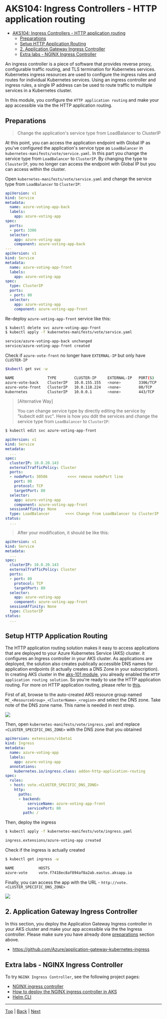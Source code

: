 # AKS104:  Ingress Controllers - HTTP application routing

<!-- TOC -->
- [AKS104: Ingress Controllers - HTTP application routing](#aks104-ingress-controllers---http-application-routing)
  - [Preparations](#preparations)
  - [Setup HTTP Application Routing](#setup-http-application-routing)
  - [2. Application Gateway Ingress Controller](#2-application-gateway-ingress-controller)
  - [Extra labs - NGINX Ingress Controller](#extra-labs---nginx-ingress-controller)

An ingress controller is a piece of software that provides reverse proxy, configurable traffic routing, and TLS termination for Kubernetes services. Kubernetes ingress resources are used to configure the ingress rules and routes for individual Kubernetes services. Using an ingress controller and ingress rules, a single IP address can be used to route traffic to multiple services in a Kubernetes cluster. 

In this module, you configure the `HTTP application routing` and make your app accessible via the the HTTP application routing.

## Preparations

> Change the application's service type from LoadBalancer to ClusterIP

At this point, you can access the application endpoint with Global IP as you've configured the application's service type as `LoadBalancer` in `kubernetes-manifests/vote/service.yaml`. In this part you change the service type from `LoadBalancer` to `ClusterIP`. By changing the type to `ClousterIP`, you no longer can access the endpoint with Global IP but you can access within the cluster. 

Open `kubernetes-manifests/vote/service.yaml` and change the service type from `LoadBalancer` to `ClusterIP`:

```YAML
apiVersion: v1
kind: Service
metadata:
  name: azure-voting-app-back
  labels:
    app: azure-voting-app
spec:
  ports:
  - port: 3306
  selector:
    app: azure-voting-app
    component: azure-voting-app-back
---
apiVersion: v1
kind: Service
metadata:
  name: azure-voting-app-front
  labels:
    app: azure-voting-app
spec:
  type: ClusterIP
  ports:
  - port: 80
  selector:
    app: azure-voting-app
    component: azure-voting-app-front
```

Re-deploy `azure-voting-app-front` service like this:

```sh
$ kubectl delete svc azure-voting-app-front
$ kubectl apply -f kubernetes-manifests/vote/service.yaml

service/azure-voting-app-back unchanged
service/azure-voting-app-front created
```

Check if `azure-vote-front` no longer have `EXTERNAL-IP` but only have `CLUSTER-IP`

```sh
$kubectl get svc -w

NAME               TYPE        CLUSTER-IP     EXTERNAL-IP   PORT(S)    AGE
azure-vote-back    ClusterIP   10.0.155.155   <none>        3306/TCP   2m
azure-vote-front   ClusterIP   10.0.118.224   <none>        80/TCP     2m
kubernetes         ClusterIP   10.0.0.1       <none>        443/TCP    10d
```


> [Alternative Way]
> 
> You can change service type by directly editing the service by "kubeclt edit svc". Here is how you ddit the services and change the service type from `LoadBalancer` to `ClusterIP`:
```sh
$ kubectl edit svc azure-voting-app-front
```
```yaml
apiVersion: v1
kind: Service
metadata:
  ...
spec:
  clusterIP: 10.0.20.143
  externalTrafficPolicy: Cluster
  ports:
  - nodePort: 30506         <<<< remove nodePort line
    port: 80
    protocol: TCP
    targetPort: 80
  selector:
    app: azure-voting-app
    component: azure-voting-app-front
  sessionAffinity: None
  type: LoadBalancer       <<<< Change from LoadBalancer to ClusterIP
status:
  ...
```
> After your modification, it should be like this:
```yaml
apiVersion: v1
kind: Service
metadata:
  ...
spec:
  clusterIP: 10.0.20.143
  externalTrafficPolicy: Cluster
  ports:
  - port: 80
    protocol: TCP
    targetPort: 80
  selector:
    app: azure-voting-app
    component: azure-voting-app-front
  sessionAffinity: None
  type: ClusterIP
status:
  ...
```

## Setup HTTP Application Routing

The HTTP application routing solution makes it easy to access applications that are deployed to your Azure Kubernetes Service (AKS) cluster. it configures an Ingress controller in your AKS cluster. As applications are deployed, the solution also creates publically accessible DNS names for application endpoints (it actually creates a DNS Zone in your subscription). In creating AKS cluster in the [aks-101 module](aks-101-create-aks-cluster.md), you already enabled the `HTTP application routing solution`. So you're ready to use the HTTP application routing. For more on HTTP application routing, please refer to [this](https://docs.microsoft.com/en-us/azure/aks/http-application-routing).


First of all, browse to the auto-created AKS resource group named `MC_<ResourceGroup>_<ClusterName>_<region>` and select the DNS zone. Take note of the DNS zone name. This name is needed in next strep.

![](../assets/ingress-dns-name.png)

Then, open `kubernetes-manifests/vote/ingress.yaml` and replace `<CLUSTER_SPECIFIC_DNS_ZONE>` with the DNS zone that you obtained

```yaml
apiVersion: extensions/v1beta1
kind: Ingress
metadata:
  name: azure-voting-app
  labels:
    app: azure-voting-app
  annotations:
    kubernetes.io/ingress.class: addon-http-application-routing
spec:
  rules:
  - host: vote.<CLUSTER_SPECIFIC_DNS_ZONE>
    http:
      paths:
      - backend:
          serviceName: azure-voting-app-front
          servicePort: 80
        path: /
```

Then, deploy the ingress

```sh
$ kubectl apply -f kubernetes-manifests/vote/ingress.yaml

ingress.extensions/azure-voting-app created
```

Check if the ingress is actually created
```sh
$ kubectl get ingress -w

NAME           HOSTS                                                   ADDRESS   PORTS     AGE
azure-vote     vote.f7418ec8af894af8a2ab.eastus.aksapp.io                     80        1m
```

Finally, you can access the app with the URL - `http://vote.<CLUSTER_SPECIFIC_DNS_ZONE>`

![](../assets/browse-app-ingress.png)


## 2. Application Gateway Ingress Controller 

In this section, you deploy the Application Gateway Ingress controller in your AKS cluster and make your app accessible via the the Ingress controller. Please make sure you have already done [preparations](#preparations) section above.

- https://github.com/Azure/application-gateway-kubernetes-ingress


## Extra labs - NGINX Ingress Controller

To try `NGINX Ingress Controller`, see the following project pages:

- [NGINX ingress controller](https://github.com/kubernetes/ingress-nginx)
- [How to deploy the NGINX ingress controller in AKS](https://docs.microsoft.com/en-us/azure/aks/ingress-basic)
- [Helm CLI](https://docs.microsoft.com/en-us/azure/aks/kubernetes-helm)


---
[Top](../README.md) | [Back](aks-103-deploy-app.md) | [Next](aks-105-scaleout.md)
